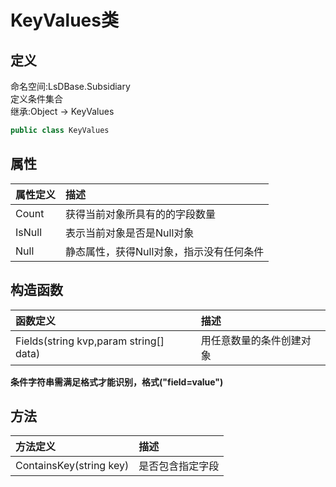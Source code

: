 # KeyValues类
## 定义
命名空间:LsDBase.Subsidiary    
定义条件集合   
继承:Object -> KeyValues   
```C#
public class KeyValues
```
## 属性
|属性定义|描述|
|:----|:----|
|Count|获得当前对象所具有的的字段数量|
|IsNull|表示当前对象是否是Null对象|
|Null|静态属性，获得Null对象，指示没有任何条件|

## 构造函数
|函数定义|描述|
|:----|:----|
|Fields(string kvp,param string\[] data)|用任意数量的条件创建对象|

**条件字符串需满足格式才能识别，格式("field=value")**
## 方法
|方法定义|描述|
|:----|:----|
|ContainsKey(string key)|是否包含指定字段|
